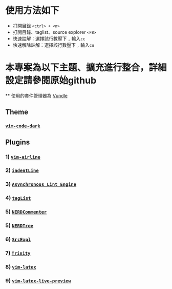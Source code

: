 # 使用方法如下
- 打開目錄 `<ctrl> + <n>`
- 打開目錄、taglist、source explorer `<F8>`
- 快速註解：選擇該行數壓下 `,` 輸入`cc`
- 快速解除註解：選擇該行數壓下 `,` 輸入`cu`

# 本專案為以下主題、擴充進行整合，詳細設定請參閱原始github
** 使用的套件管理器為 [Vundle](https://github.com/gmarik/vundle)
## Theme

### [`vim-code-dark`](https://github.com/tomasiser/vim-code-dark)

## Plugins
### 1) [`vim-airline`](https://github.com/vim-airline/vim-airline)
### 2) [`indentLine`](https://github.com/Yggdroot/indentLine)
### 3) [`Asynchronous Lint Engine`](https://github.com/dense-analysis/ale)
### 4) [`tagList`](https://github.com/vim-scripts/taglist.vim)
### 5) [`NERDCommenter`](https://github.com/preservim/nerdcommenter)
### 5) [`NERDTree`](https://github.com/preservim/nerdtree)
### 6) [`SrcExpl`](https://github.com/wesleyche/SrcExpl)
### 7) [`Trinity`](https://github.com/wesleyche/Trinity)
### 8) [`vim-latex`](https://github.com/vim-latex/vim-latex)
### 9) [`vim-latex-live-preview`](https://github.com/xuhdev/vim-latex-live-preview)
